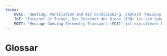 ```yaml
---
terms:
    HVAC: "Heating, Ventilation and Air Conditioning, deutsch 'Heizung, Lüftung, Klimatechnik'"
    IoT: "Internet of Things, Das Internet der Dinge (IdD) ist ein Sammelbegriff für Technologien einer globalen Infrastruktur der Informationsgesellschaften, die es ermöglicht, physische und virtuelle Gegenstände miteinander zu vernetzen und sie durch Informations- und Kommunikationstechniken zusammenarbeiten zu lassen. (Quelle: https://de.wikipedia.org/wiki/Internet_der_Dinge)"
    MQTT: "Message Queuing Telemetry Transport (MQTT) ist ein offenes Netzwerkprotokoll für Machine-to-Machine-Kommunikation (M2M), das die Übertragung von Telemetriedaten in Form von Nachrichten zwischen Geräten ermöglicht, trotz hoher Verzögerungen oder beschränkter Netzwerke.[1] Entsprechende Geräte reichen von Sensoren und Aktoren, Mobiltelefonen, Eingebetteten Systemen in Fahrzeugen oder Laptops bis zu voll entwickelten Rechnern. (Quelle: https://de.wikipedia.org/wiki/MQTT)"
---
```

 
# Glossar
 
<Glossary :terms="$frontmatter.terms" />
